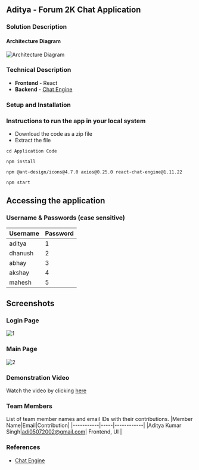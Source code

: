 ## Aditya - Forum 2K Chat Application

### Solution Description


#### Architecture Diagram

![Architecture Diagram](https://user-images.githubusercontent.com/78037846/152985006-ef70bc92-d68d-4969-8095-8000e8edea70.PNG)


### Technical Description

* **Frontend** - React 
* **Backend** - <a href="https://chatengine.io/"> Chat Engine</a> 

### Setup and Installation

### Instructions to run the app in your local system

- Download the code as a zip file
- Extract the file

````````````````````
cd Application Code
````````````````````

````````````````````
npm install
````````````````````
````````````````````
npm @ant-design/icons@4.7.0 axios@0.25.0 react-chat-engine@1.11.22
````````````````````
````````````````````
npm start
````````````````````
## Accessing the application
### Username & Passwords (case sensitive)

|Username| Password|
|-----------|-----|
| aditya | 1 |
| dhanush | 2 |
| abhay | 3 |
| akshay | 4 |
| mahesh | 5 |


## Screenshots
### Login Page

![1](https://user-images.githubusercontent.com/78037846/152939681-dcbae83d-4733-40db-aa4e-30686c1e1a72.PNG)

### Main Page

![2](https://user-images.githubusercontent.com/78037846/152940799-460c1858-579b-4f42-aa10-0cb07d1864a3.PNG)

### Demonstration Video 
Watch the video by clicking <a href="https://youtu.be/Zr61NFAT5b4">here</a> 

### Team Members
List of team member names and email IDs with their contributions.
|Member Name|Email|Contribution|
|-----------|-----|------------|
|Aditya Kumar Singh|adi05072002@gmail.com| Frontend, UI |


### References
- <a href="https://chatengine.io/"> Chat Engine</a> 

